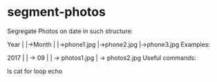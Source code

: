 # segment-photos
Segregate Photos on date in such structure:

Year
|
|->Month
   |
   |->phone1.jpg
   |->phone2.jpg
   |->phone3.jpg
Examples:

2017
|
| -> 09
     |
     | -> photos1.jpg
     | -> photos2.jpg
Useful commands:

ls
cat
for loop
echo
